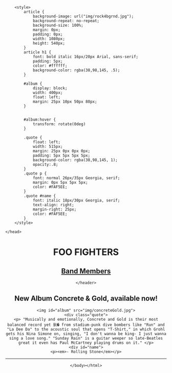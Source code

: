 <html><head>
		<title>Foo Fighters</title>
		<link rel="stylesheet" type="text/css" href="css/normalize.css">
		<link rel="stylesheet" type="text/css" href="css/styles.css">
		
		<style>
			article {
				background-image: url("img/rock4bgrnd.jpg");
				background-repeat: no-repeat;
				background-size: 100%;
				margin: 0px;
				padding: 0px;
				width: 1080px;
				height: 540px;
			}
			article h1 {
				font: bold italic 16px/20px Arial, sans-serif;
				padding: 5px;
				color: #ffffff;
				background-color: rgba(38,98,145, .5);
			}
			
			#album {
				display: block;
				width: 400px;
				float: left;
				margin: 25px 10px 50px 80px;
			}


			#album:hover {
				transform: rotate(0deg)
			}
			
			.quote {
				float: left;
				width: 515px;
				margin: 25px 0px 0px 0px;
				padding: 5px 5px 5px 5px;
				background-color: rgba(38,98,145, 1);
				opacity:.8;
			}
			.quote p {
				font: normal 26px/35px Georgia, serif;
				margin: 0px 5px 5px 5px;
				color: #FAF5EE;
			}
			.quote #name {
				font: italic 18px/30px Georgia, serif;
				text-align: right;
				margin-right: 25px;
				color: #FAF5EE;
			}
		</style>
		
	</head>	
<body>
	<header>
		<h1>FOO FIGHTERS</h1>
		<a href="band.html"><h2>Band Members</h2></a>
		
	</header>
<article>
	<h1>New Album Concrete &amp; Gold, available now!</h1>
	
	<img id="album" src="img/concreteGold.jpg">
	<div class="quote">
	<p> "Musically and emotionally, Concrete and Gold is their most balanced record yet 鈥� from stadium-punk dive bombers like "Run" and "La Dee Da" to the acoustic soul that opens "T-Shirt," in which Grohl gets his Nina Simone on, singing, "I don't wanna be king- I just wanna sing a love song." "Sunday Rain" is a guitar weeper so late-Beatles great it even has Paul McCartney playing drums on it." </p>
	<div id="name">
	<p><em>- Rolling Stone</em></p>
</div>
</div>
</article>
<hr>


	</body></html>
